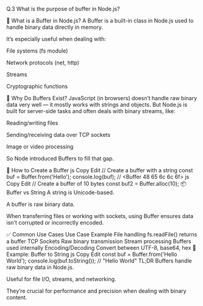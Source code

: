 Q.3 What is the purpose of buffer in Node.js?

🧊 What is a Buffer in Node.js?
A Buffer is a built-in class in Node.js used to handle binary data directly in memory.

It’s especially useful when dealing with:

File systems (fs module)

Network protocols (net, http)

Streams

Cryptographic functions

🧠 Why Do Buffers Exist?
JavaScript (in browsers) doesn’t handle raw binary data very well — it mostly works with strings and objects. But Node.js is built for server-side tasks and often deals with binary streams, like:

Reading/writing files

Sending/receiving data over TCP sockets

Image or video processing

So Node introduced Buffers to fill that gap.

🔧 How to Create a Buffer
js
Copy
Edit
// Create a buffer with a string
const buf = Buffer.from('Hello');
console.log(buf); // <Buffer 48 65 6c 6c 6f>
js
Copy
Edit
// Create a buffer of 10 bytes
const buf2 = Buffer.alloc(10);
📦 Buffer vs String
A string is Unicode-based.

A buffer is raw binary data.

When transferring files or working with sockets, using Buffer ensures data isn't corrupted or incorrectly encoded.

✅ Common Use Cases
Use Case	Example
File handling	fs.readFile() returns a buffer
TCP Sockets	Raw binary transmission
Stream processing	Buffers used internally
Encoding/Decoding	Convert between UTF-8, base64, hex
🔁 Example: Buffer to String
js
Copy
Edit
const buf = Buffer.from('Hello World');
console.log(buf.toString()); // "Hello World"
TL;DR
Buffers handle raw binary data in Node.js.

Useful for file I/O, streams, and networking.

They’re crucial for performance and precision when dealing with binary content.